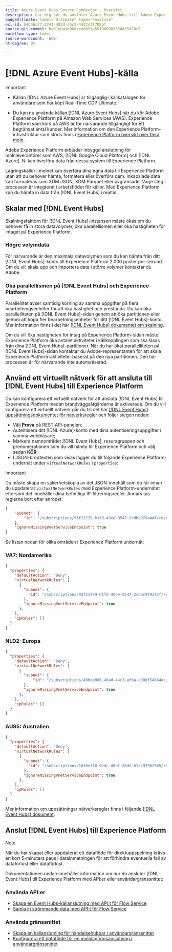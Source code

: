 ```yaml
---
title: Azure Event Hubs Source Connector - översikt
description: Lär dig hur du ansluter Azure Event Hubs till Adobe Experience Platform med hjälp av API:er eller användargränssnittet.
badgeUltimate: label="Ultimate" type="Positive"
exl-id: b4d4bc7f-2241-482d-a5c2-4422c31705bf
source-git-commit: bad1e0a9d86dcce68f1a591060989560435070c5
workflow-type: tm+mt
source-wordcount: '606'
ht-degree: 0%

---
```


# [!DNL Azure Event Hubs]-källa

>[!IMPORTANT]
>
>* Källan [!DNL Azure Event Hubs] är tillgänglig i källkatalogen för användare som har köpt Real-Time CDP Ultimate.
>
>* Du kan nu använda källan [!DNL Azure Event Hubs] när du kör Adobe Experience Platform på Amazon Web Services (AWS). Experience Platform som körs på AWS är för närvarande tillgängligt för ett begränsat antal kunder. Mer information om den Experience Platform-infrastruktur som stöds finns i [Experience Platform översikt över flera moln](../../../landing/multi-cloud.md).

Adobe Experience Platform erbjuder inbyggd anslutning för molnleverantörer som AWS, [!DNL Google Cloud Platform] och [!DNL Azure]. Ni kan överföra data från dessa system till Experience Platform.

Lagringskällor i molnet kan överföra dina egna data till Experience Platform utan att du behöver hämta, formatera eller överföra dem. Inkapslade data kan formateras som XDM JSON, XDM Parquet eller avgränsade. Varje steg i processen är integrerat i arbetsflödet för källor. Med Experience Platform kan du hämta in data från [!DNL Event Hubs] i realtid.

## Skalar med [!DNL Event Hubs]

Skalningsfaktorn för [!DNL Event Hubs]-instansen måste ökas om du behöver få in stora datavolymer, öka parallellismen eller öka hastigheten för intaget på Experience Platform.

### Högre volymdata

För närvarande är den maximala datavolymen som du kan hämta från ditt [!DNL Event Hubs]-konto till Experience Platform 2 000 poster per sekund. Om du vill skala upp och importera data i större volymer kontaktar du Adobe.

### Öka parallellismen på [!DNL Event Hubs] och Experience Platform

Parallellitet avser samtidig körning av samma uppgifter på flera bearbetningsenheter för att öka hastighet och prestanda. Du kan öka parallelliteten på [!DNL Event Hubs]-sidan genom att öka partitionen eller genom att köpa fler bearbetningsenheter för ditt [!DNL Event Hubs]-konto. Mer information finns i det här [[!DNL Event Hubs] dokumentet om skalning](https://docs.microsoft.com/en-us/azure/event-hubs/event-hubs-scalability).

Om du vill öka hastigheten för intag på Experience Platform-sidan måste Experience Platform öka antalet aktiviteter i källkopplingen som ska läsas från dina [!DNL Event Hubs]-partitioner. När du har ökat parallelliteten på [!DNL Event Hubs]-sidan kontaktar du Adobe-representanten för att skala Experience Platform-aktiviteter baserat på den nya partitionen. Den här processen är för närvarande inte automatiserad.

## Använd ett virtuellt nätverk för att ansluta till [!DNL Event Hubs] till Experience Platform

Du kan konfigurera ett virtuellt nätverk för att ansluta [!DNL Event Hubs] till Experience Platform medan brandväggsåtgärderna är aktiverade. Om du vill konfigurera ett virtuellt nätverk går du till det här [[!DNL Event Hubs] uppsättningsdokumentet för nätverksregler](https://learn.microsoft.com/en-us/azure/event-hubs/network-security) och följer stegen nedan:

* Välj **Prova** på REST API-panelen;
* Autentisera ditt [!DNL Azure]-konto med dina autentiseringsuppgifter i samma webbläsare;
* Markera namnområdet [!DNL Event Hubs], resursgruppen och prenumerationen som du vill hämta till Experience Platform och välj sedan **KÖR**;
* I JSON-brödtexten som visas lägger du till följande Experience Platform-undernät under `virtualNetworkRules` i `properties`:


>[!IMPORTANT]
>
>Du måste skapa en säkerhetskopia av det JSON-innehåll som du får innan du uppdaterar `virtualNetworkRules` med Experience Platform-undernätet eftersom det innehåller dina befintliga IP-filtreringsregler. Annars tas reglerna bort efter anropet.


```json
{
    "subnet": {
        "id": "/subscriptions/93f21779-b1fd-49ee-8547-2cdbc979a44f/resourceGroups/ethos_12_prod_va7_network/providers/Microsoft.Network/virtualNetworks/ethos_12_prod_va7_network_10_19_144_0_22/subnets/ethos_12_prod_va7_network_10_19_144_0_22"
    },
    "ignoreMissingVnetServiceEndpoint": true
}
```

Se listan nedan för olika områden i Experience Platform undernät:

### VA7: Nordamerika

```json
{
  "properties": {
    "defaultAction": "Deny",
    "virtualNetworkRules": [
      {
        "subnet": {
          "id": "/subscriptions/93f21779-b1fd-49ee-8547-2cdbc979a44f/resourceGroups/ethos_12_prod_va7_network/providers/Microsoft.Network/virtualNetworks/ethos_12_prod_va7_network_10_19_144_0_22/subnets/ethos_12_prod_va7_network_10_19_144_0_22"
        },
        "ignoreMissingVnetServiceEndpoint": true
      },
    ],
    "ipRules": []
  }
}
```

### NLD2: Europa

```json
{
  "properties": {
    "defaultAction": "Deny",
    "virtualNetworkRules": [
      {
        "subnet": {
            "id": "/subscriptions/40bde086-46ad-44c3-afba-c306f54b64ec/resourceGroups/ethos_12_prod_nld2_network/providers/Microsoft.Network/virtualNetworks/ethos_12_prod_nld2-vnet/subnets/ethos_12_prod_nld2_network_10_20_40_0_23"
        }, 
        "ignoreMissingVnetServiceEndpoint": true
      },
    ],
    "ipRules": []
  }
}
```

### AUS5: Australien

```json
{
  "properties": {
    "defaultAction": "Deny",
    "virtualNetworkRules": [
      {
        "subnet": {
          "id": "/subscriptions/1618ef18-9edc-48bf-88dd-61cc979629b5/resourceGroups/ethos_12_prod_aus5_network/providers/Microsoft.Network/virtualNetworks/ethos_12_prod_aus5-vnet/subnets/ethos_12_prod_aus5_network_10_21_116_0_22"
        },
        "ignoreMissingVnetServiceEndpoint": true
      },
    ],
    "ipRules": []
  }
}
```

Mer information om uppsättningar nätverksregler finns i följande [[!DNL Event Hubs] dokument](https://learn.microsoft.com/en-us/azure/event-hubs/network-security).

## Anslut [!DNL Event Hubs] till Experience Platform

>[!NOTE]
>
>När du har skapat eller uppdaterat ett dataflöde för direktuppspelning krävs en kort 5-minuters paus i datainmatningen för att förhindra eventuella fall av dataförlust eller dataförlust.

Dokumentationen nedan innehåller information om hur du ansluter [!DNL Event Hubs] till Experience Platform med API:er eller användargränssnittet:

### Använda API:er

* [Skapa en Event Hubs-källanslutning med API:t för Flow Service](../../tutorials/api/create/cloud-storage/eventhub.md)
* [Samla in strömmande data med API:t för Flow Service](../../tutorials/api/collect/streaming.md)

### Använda gränssnittet

* [Skapa en källanslutning för händelsehubbar i användargränssnittet](../../tutorials/ui/create/cloud-storage/eventhub.md)
* [Konfigurera ett dataflöde för en molnlagringsanslutning i användargränssnittet](../../tutorials/ui/dataflow/streaming/cloud-storage-streaming.md)
